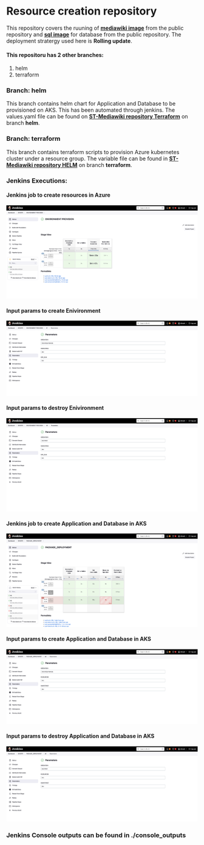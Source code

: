 # Resource creation repository

This repository covers the ruuning of **[mediawiki image](https://hub.docker.com/_/mediawiki "Mediawiki")** from the public repository and **[sql image](https://hub.docker.com/_/mysql "mysql")** for database from the public repository. The deployment stratergy used here is **Rolling update**.

#### This repositoru has 2 other branches:
1. helm
2. terraform

### Branch: helm
This branch contains helm chart for Application and Database to be provisioned on AKS. This has been automated through jenkins. The values.yaml file can be found on **[ST-Mediawiki repository Terraform](https://github.com/dineshnatarajan111/ST-Mediawiki/tree/terraform "ST-Mediawiki")** on branch **helm**.


### Branch: terraform
This branch contains terraform scripts to provision Azure kubernetes cluster under a resource group. The variable file can be found in **[ST-Mediawiki repository HELM](https://github.com/dineshnatarajan111/ST-Mediawiki/tree/helm "ST-Mediawiki")** on branch **terraform**.

### Jenkins Executions:

#### Jenkins job to create resources in Azure

![ENV_JENKINS][logo1]

[logo1]: https://github.com/dineshnatarajan111/mediawiki/blob/main/img/ENV_JENKINS.png "ENV_JENKINS"

#### Input params to create Enivironment

![ENV_CREATE][logo2]

[logo2]: https://github.com/dineshnatarajan111/mediawiki/blob/main/img/ENV_CREATE.png "ENV_CREATE"

#### Input params to destroy Enivironment

![ENV_DESTROY][logo3]

[logo3]: https://github.com/dineshnatarajan111/mediawiki/blob/main/img/ENV_DESTROY.png "ENV_DESTROY"

#### Jenkins job to create Application and Database in AKS

![HELM_JENKINS][logo4]

[logo4]: https://github.com/dineshnatarajan111/mediawiki/blob/main/img/HELM_JENKINS.png "HELM_JENKINS"

#### Input params to create Application and Database in AKS

![HELM_CREATE][logo5]

[logo5]: https://github.com/dineshnatarajan111/mediawiki/blob/main/img/HELM_CREATE.png "HELM_CREATE"

#### Input params to destroy Application and Database in AKS

![HELM_DESTROY][logo6]

[logo6]: https://github.com/dineshnatarajan111/mediawiki/blob/main/img/HELM_DESTROY.png "HELM_DESTROY"

### Jenkins Console outputs can be found in ./console_outputs